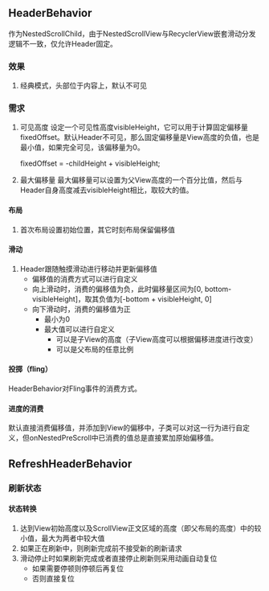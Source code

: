 ## HeaderBehavior
作为NestedScrollChild，由于NestedScrollView与RecyclerView嵌套滑动分发逻辑不一致，仅允许Header固定。
### 效果
1. 经典模式，头部位于内容上，默认不可见

### 需求
1. 可见高度
设定一个可见性高度visibleHeight，它可以用于计算固定偏移量fixedOffset。默认Header不可见，那么固定偏移量是View高度的负值，也是最小值，如果完全可见，该偏移量为0。

    fixedOffset = -childHeight + visibleHeight;

2. 最大偏移量
最大偏移量可以设置为父View高度的一个百分比值，然后与Header自身高度减去visibleHeight相比，取较大的值。

#### 布局
1. 首次布局设置初始位置，其它时刻布局保留偏移值

#### 滑动
1. Header跟随触摸滑动进行移动并更新偏移值
    + 偏移值的消费方式可以进行自定义
    + 向上滑动时，消费的偏移值为负，此时偏移量区间为[0, bottom-visibleHeight]，取其负值为[-bottom + visibleHeight, 0]
    + 向下滑动时，消费的偏移值为正
        - 最小为0
        - 最大值可以进行自定义
            + 可以是子View的高度（子View高度可以根据偏移进度进行改变）
            + 可以是父布局的任意比例

#### 投掷（fling）
HeaderBehavior对Fling事件的消费方式。

#### 进度的消费
默认直接消费偏移值，并添加到View的偏移中，子类可以对这一行为进行自定义，但onNestedPreScroll中已消费的值总是直接累加原始偏移值。

## RefreshHeaderBehavior
### 刷新状态
#### 状态转换
1. 达到View初始高度以及ScrollView正文区域的高度（即父布局的高度）中的较小值，最大为两者中较大值
2. 如果正在刷新中，则刷新完成前不接受新的刷新请求
3. 滑动停止时如果刷新完成或者直接停止刷新则采用动画自动复位
    + 如果需要停顿则停顿后再复位
    + 否则直接复位